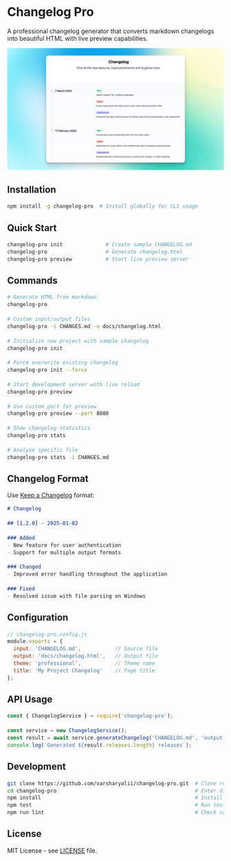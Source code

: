 # Changelog Pro

A professional changelog generator that converts markdown changelogs into beautiful HTML with live preview capabilities.

![Changelog Pro Preview](https://github.com/varsharyalii/changelog-pro/raw/main/changelog-preview.jpg)

## Installation

```bash
npm install -g changelog-pro  # Install globally for CLI usage
```

## Quick Start

```bash
changelog-pro init              # Create sample CHANGELOG.md
changelog-pro                   # Generate changelog.html
changelog-pro preview           # Start live preview server
```

## Commands

```bash
# Generate HTML from markdown
changelog-pro

# Custom input/output files
changelog-pro -i CHANGES.md -o docs/changelog.html

# Initialize new project with sample changelog
changelog-pro init

# Force overwrite existing changelog
changelog-pro init --force

# Start development server with live reload
changelog-pro preview

# Use custom port for preview
changelog-pro preview --port 8080

# Show changelog statistics
changelog-pro stats

# Analyze specific file
changelog-pro stats -i CHANGES.md
```

## Changelog Format

Use [Keep a Changelog](https://keepachangelog.com/) format:

```markdown
# Changelog

## [1.2.0] - 2025-01-02

### Added
- New feature for user authentication
- Support for multiple output formats

### Changed
- Improved error handling throughout the application

### Fixed
- Resolved issue with file parsing on Windows
```

## Configuration

```javascript
// changelog-pro.config.js
module.exports = {
  input: 'CHANGELOG.md',           // Source file
  output: 'docs/changelog.html',   // Output file
  theme: 'professional',           // Theme name
  title: 'My Project Changelog'    // Page title
};
```

## API Usage

```javascript
const { ChangelogService } = require('changelog-pro');

const service = new ChangelogService();
const result = await service.generateChangelog('CHANGELOG.md', 'output.html');
console.log(`Generated ${result.releases.length} releases`);
```

## Development

```bash
git clone https://github.com/varsharyalii/changelog-pro.git  # Clone repo
cd changelog-pro                                             # Enter directory
npm install                                                  # Install dependencies
npm test                                                     # Run tests
npm run lint                                                 # Check code style
```

## License

MIT License - see [LICENSE](LICENSE) file. 